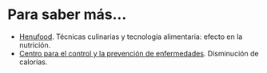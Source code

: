 # Para saber más...

*   [Henufood](http://www.henufood.com/nutricion-salud/aprende-a-comer/tecnicas-culinarias-y-tecnologia-alimentaria-efecto-en-la-nutricion/ "Henufood"). Técnicas culinarias y tecnología alimentaria: efecto en la nutrición. 
*   [Centro para el control y la prevención de enfermedades](http://www.cdc.gov/healthyweight/spanish/healthyeating/eatmoreweightless.html). Disminución de calorías.